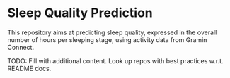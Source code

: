 # Sleep Quality Prediction

This repository aims at predicting sleep quality, expressed in the overall number of hours per sleeping stage, using activity data from Gramin Connect.


TODO: Fill with additional content. Look up repos with best practices w.r.t. README docs.


